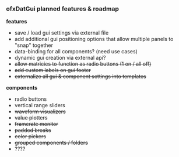 ### ofxDatGui planned features & roadmap

**features**

* save / load gui settings via external file
* add additional gui positioning options that allow multiple panels to "snap" together
* data-binding for all components? (need use cases)
* dynamic gui creation via external api?
* <del>allow matricies to function as radio buttons (1 on / all off)</del>
* <del>add custom labels on gui footer</del>
* <del>externalize all gui & component settings into templates</del>

**components**

* radio buttons
* vertical range sliders
* <del>waveform visualizers</del>
* <del>value plotters</del>
* <del>framerate monitor</del>
* <del>padded breaks</del>
* <del>color pickers</del>
* <del>grouped components / folders</del>
* ????

